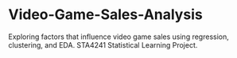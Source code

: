 # Video-Game-Sales-Analysis
Exploring factors that influence video game sales using regression, clustering, and EDA. STA4241 Statistical Learning Project.
